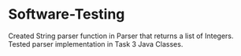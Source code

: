 # Software-Testing
Created String parser function in Parser that returns a list of Integers. Tested parser implementation in Task 3 Java Classes.
